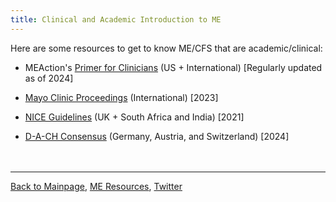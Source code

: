 ```yaml
---
title: Clinical and Academic Introduction to ME
---
```

Here are some resources to get to know ME/CFS that are academic/clinical:

* MEAction's [Primer for Clinicians](https://www.meaction.net/learn/healthcare-providers/) (US + International) [Regularly updated as of 2024]

* [Mayo Clinic Proceedings](https://www.mayoclinicproceedings.org/article/S0025-6196(23)00402-0/fulltext) (International) [2023]

* [NICE Guidelines](https://www.nice.org.uk/guidance/ng206) (UK + South Africa and India) [2021]

* [D-A-CH Consensus](https://link.springer.com/article/10.1007/s00508-024-02372-y) (Germany, Austria, and Switzerland) [2024]
<br/><br/><br/>

---

[Back to Mainpage](https://me-cfs.github.io), [ME Resources](https://me-cfs.github.io/useful-resources.html), [Twitter](https://twitter.com/yann_mecfs)
